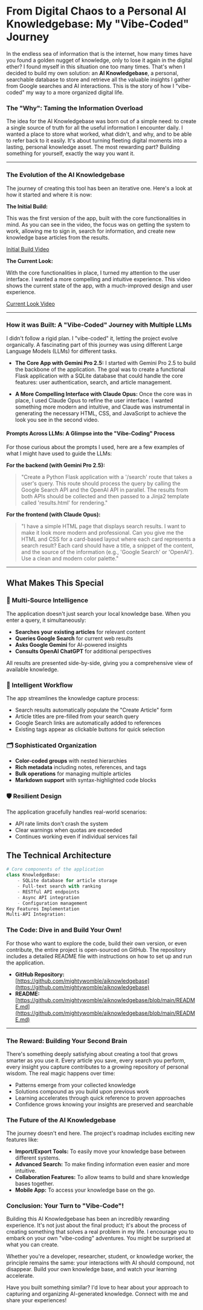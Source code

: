 # From Digital Chaos to a Personal AI Knowledgebase: My "Vibe-Coded" Journey

In the endless sea of information that is the internet, how many times have you found a golden nugget of knowledge, only to lose it again in the digital ether? I found myself in this situation one too many times. That's when I decided to build my own solution: an **AI Knowledgebase**, a personal, searchable database to store and retrieve all the valuable insights I gather from Google searches and AI interactions. This is the story of how I "vibe-coded" my way to a more organized digital life.

### The "Why": Taming the Information Overload

The idea for the AI Knowledgebase was born out of a simple need: to create a single source of truth for all the useful information I encounter daily. I wanted a place to store what worked, what didn't, and why, and to be able to refer back to it easily. It's about turning fleeting digital moments into a lasting, personal knowledge asset. The most rewarding part? Building something for yourself, exactly the way you want it.

---

### The Evolution of the AI Knowledgebase

The journey of creating this tool has been an iterative one. Here's a look at how it started and where it is now:

**The Initial Build:**

This was the first version of the app, built with the core functionalities in mind. As you can see in the video, the focus was on getting the system to work, allowing me to sign in, search for information, and create new knowledge base articles from the results.

[Initial Build Video](https://www.youtube.com/watch?v=LTDfi7pieuI&t=9s)

**The Current Look:**

With the core functionalities in place, I turned my attention to the user interface. I wanted a more compelling and intuitive experience. This video shows the current state of the app, with a much-improved design and user experience.

[Current Look Video](https://www.youtube.com/watch?v=P1NB0IO2wQs)

---

### How it was Built: A "Vibe-Coded" Journey with Multiple LLMs

I didn't follow a rigid plan. I "vibe-coded" it, letting the project evolve organically. A fascinating part of this journey was using different Large Language Models (LLMs) for different tasks.

* **The Core App with Gemini Pro 2.5:** I started with Gemini Pro 2.5 to build the backbone of the application. The goal was to create a functional Flask application with a SQLite database that could handle the core features: user authentication, search, and article management.

* **A More Compelling Interface with Claude Opus:** Once the core was in place, I used Claude Opus to refine the user interface. I wanted something more modern and intuitive, and Claude was instrumental in generating the necessary HTML, CSS, and JavaScript to achieve the look you see in the second video.

#### Prompts Across LLMs: A Glimpse into the "Vibe-Coding" Process

For those curious about the prompts I used, here are a few examples of what I might have used to guide the LLMs:

**For the backend (with Gemini Pro 2.5):**

> "Create a Python Flask application with a '/search' route that takes a user's query. This route should process the query by calling the Google Search API and the OpenAI API in parallel. The results from both APIs should be collected and then passed to a Jinja2 template called 'results.html' for rendering."

**For the frontend (with Claude Opus):**

> "I have a simple HTML page that displays search results. I want to make it look more modern and professional. Can you give me the HTML and CSS for a card-based layout where each card represents a search result? Each card should have a title, a snippet of the content, and the source of the information (e.g., 'Google Search' or 'OpenAI'). Use a clean and modern color palette."

---

## What Makes This Special

### 🧠 Multi-Source Intelligence
The application doesn't just search your local knowledge base. When you enter a query, it simultaneously:
- **Searches your existing articles** for relevant content
- **Queries Google Search** for current web results  
- **Asks Google Gemini** for AI-powered insights
- **Consults OpenAI ChatGPT** for additional perspectives

All results are presented side-by-side, giving you a comprehensive view of available knowledge.

### 🎯 Intelligent Workflow
The app streamlines the knowledge capture process:
- Search results automatically populate the "Create Article" form
- Article titles are pre-filled from your search query
- Google Search links are automatically added to references
- Existing tags appear as clickable buttons for quick selection

### 🗂️ Sophisticated Organization
- **Color-coded groups** with nested hierarchies
- **Rich metadata** including notes, references, and tags
- **Bulk operations** for managing multiple articles
- **Markdown support** with syntax-highlighted code blocks

### 🛡️ Resilient Design
The application gracefully handles real-world scenarios:
- API rate limits don't crash the system
- Clear warnings when quotas are exceeded
- Continues working even if individual services fail

## The Technical Architecture

```python
# Core components of the application
class KnowledgeBase:
    - SQLite database for article storage
    - Full-text search with ranking
    - RESTful API endpoints
    - Async API integration
    - Configuration management
Key Features Implementation
Multi-API Integration:
```

### The Code: Dive in and Build Your Own!

For those who want to explore the code, build their own version, or even contribute, the entire project is open-sourced on GitHub. The repository includes a detailed README file with instructions on how to set up and run the application.

* **GitHub Repository:** [https://github.com/mightywomble/aiknowledgebase](https://github.com/mightywomble/aiknowledgebase)
* **README:** [https://github.com/mightywomble/aiknowledgebase/blob/main/README.md](https://github.com/mightywomble/aiknowledgebase/blob/main/README.md)

---

### The Reward: Building Your Second Brain
There's something deeply satisfying about creating a tool that grows smarter as you use it. Every article you save, every search you perform, every insight you capture contributes to a growing repository of personal wisdom.
The real magic happens over time:

* Patterns emerge from your collected knowledge
* Solutions compound as you build upon previous work
* Learning accelerates through quick reference to proven approaches
* Confidence grows knowing your insights are preserved and searchable

### The Future of the AI Knowledgebase

The journey doesn't end here. The project's roadmap includes exciting new features like:

* **Import/Export Tools:** To easily move your knowledge base between different systems.
* **Advanced Search:** To make finding information even easier and more intuitive.
* **Collaboration Features:** To allow teams to build and share knowledge bases together.
* **Mobile App:** To access your knowledge base on the go.

### Conclusion: Your Turn to "Vibe-Code"!

Building this AI Knowledgebase has been an incredibly rewarding experience. It's not just about the final product; it's about the process of creating something that solves a real problem in my life. I encourage you to embark on your own "vibe-coding" adventures. You might be surprised at what you can create. 

Whether you're a developer, researcher, student, or knowledge worker, the principle remains the same: your interactions with AI should compound, not disappear. Build your own knowledge base, and watch your learning accelerate.

Have you built something similar? I'd love to hear about your approach to capturing and organizing AI-generated knowledge. Connect with me and share your experiences!